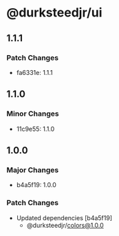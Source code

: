 # @durksteedjr/ui

## 1.1.1

### Patch Changes

- fa6331e: 1.1.1

## 1.1.0

### Minor Changes

- 11c9e55: 1.1.0

## 1.0.0

### Major Changes

- b4a5f19: 1.0.0

### Patch Changes

- Updated dependencies [b4a5f19]
  - @durksteedjr/colors@1.0.0
